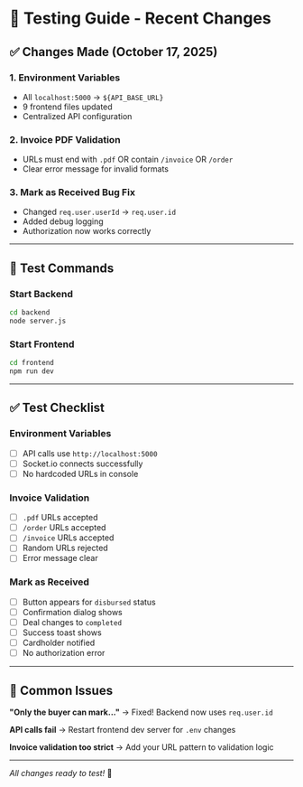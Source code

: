 # 🔧 Testing Guide - Recent Changes

## ✅ Changes Made (October 17, 2025)

### 1. Environment Variables
- All `localhost:5000` → `${API_BASE_URL}`
- 9 frontend files updated
- Centralized API configuration

### 2. Invoice PDF Validation
- URLs must end with `.pdf` OR contain `/invoice` OR `/order`
- Clear error message for invalid formats

### 3. Mark as Received Bug Fix
- Changed `req.user.userId` → `req.user.id`
- Added debug logging
- Authorization now works correctly

---

## 🧪 Test Commands

### Start Backend
```bash
cd backend
node server.js
```

### Start Frontend  
```bash
cd frontend
npm run dev
```

---

## ✅ Test Checklist

### Environment Variables
- [ ] API calls use `http://localhost:5000`
- [ ] Socket.io connects successfully
- [ ] No hardcoded URLs in console

### Invoice Validation
- [ ] `.pdf` URLs accepted
- [ ] `/order` URLs accepted
- [ ] `/invoice` URLs accepted
- [ ] Random URLs rejected
- [ ] Error message clear

### Mark as Received
- [ ] Button appears for `disbursed` status
- [ ] Confirmation dialog shows
- [ ] Deal changes to `completed`
- [ ] Success toast shows
- [ ] Cardholder notified
- [ ] No authorization error

---

## 🐛 Common Issues

**"Only the buyer can mark..."**
→ Fixed! Backend now uses `req.user.id`

**API calls fail**
→ Restart frontend dev server for `.env` changes

**Invoice validation too strict**
→ Add your URL pattern to validation logic

---

*All changes ready to test!* 🚀
